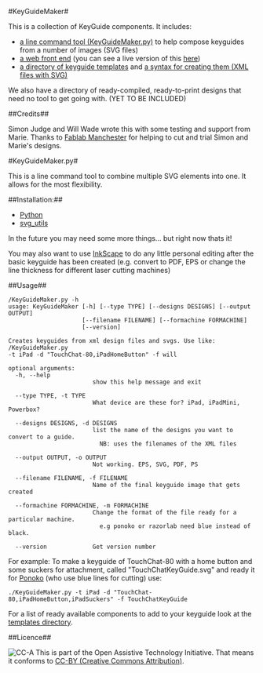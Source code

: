 #KeyGuideMaker#

This is a collection of KeyGuide components. It includes:

* [a line command tool (KeyGuideMaker.py)](#keyguidemakerpy) to help compose keyguides from a number of images (SVG files)
* [a web front end](html/) (you can see a live version of this [here](http://keyguides.sourceymonkey.com))
* [a directory of keyguide templates](/templates) and [a syntax for creating them (XML files with SVG)](/templates#readme)

We also have a directory of ready-compiled, ready-to-print designs that need no tool to get going with. (YET TO BE INCLUDED)

##Credits##

Simon Judge and Will Wade wrote this with some testing and support from Marie.
Thanks to [Fablab Manchester](http://www.fablabmanchester.org) for helping to cut and trial Simon and Marie's designs.

#KeyGuideMaker.py#

This is a line command tool to combine multiple SVG elements into one. It allows for the most flexibility. 

##Installation:##

* [Python](http://www.python.org/download/releases/2.7.2/)
* [svg_utils](https://github.com/btel/svg_utils)
 
In the future you may need some more things... but right now thats it!

You may also want to use [InkScape](http://inkscape.org/) to do any little personal editing after the basic keyguide has been created (e.g. convert to PDF, EPS or change the line thickness for different laser cutting machines)

##Usage##

    /KeyGuideMaker.py -h
    usage: KeyGuideMaker [-h] [--type TYPE] [--designs DESIGNS] [--output OUTPUT]
                         [--filename FILENAME] [--formachine FORMACHINE]
                         [--version]

    Creates keyguides from xml design files and svgs. Use like: /KeyGuideMaker.py
    -t iPad -d "TouchChat-80,iPadHomeButton" -f will

    optional arguments:
      -h, --help            
                            show this help message and exit
      
      --type TYPE, -t TYPE  
                            What device are these for? iPad, iPadMini, Powerbox?
      
      --designs DESIGNS, -d DESIGNS
                            list the name of the designs you want to convert to a guide.
                              NB: uses the filenames of the XML files
      
      --output OUTPUT, -o OUTPUT
                            Not working. EPS, SVG, PDF, PS
      
      --filename FILENAME, -f FILENAME
                            Name of the final keyguide image that gets created
      
      --formachine FORMACHINE, -m FORMACHINE
                            Change the format of the file ready for a particular machine.
                              e.g ponoko or razorlab need blue instead of black.
      
      --version             Get version number
      
For example: To make a keyguide of TouchChat-80 with a home button and some suckers for attachment, called "TouchChatKeyGuide.svg" and ready it for [Ponoko](https://www.ponoko.com) (who use blue lines for cutting) use:

    ./KeyGuideMaker.py -t iPad -d "TouchChat-80,iPadHomeButton,iPadSuckers" -f TouchChatKeyGuide
    
For a list of ready available components to add to your keyguide look at the [templates directory](templates/). 

##Licence##

![CC-A](http://i.creativecommons.org/l/by/3.0/88x31.png)
This is part of the Open Assistive Technology Initiative. That means it conforms to [CC-BY (Creative Commons Attribution)](http://creativecommons.org/licenses/by/3.0). 